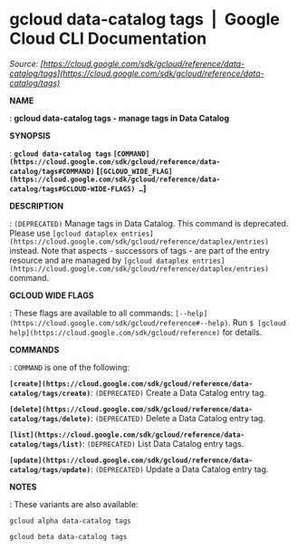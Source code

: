 # gcloud data-catalog tags  |  Google Cloud CLI Documentation

*Source: [https://cloud.google.com/sdk/gcloud/reference/data-catalog/tags](https://cloud.google.com/sdk/gcloud/reference/data-catalog/tags)*

**NAME**

: **gcloud data-catalog tags - manage tags in Data Catalog**

**SYNOPSIS**

: **`gcloud data-catalog tags` `[COMMAND](https://cloud.google.com/sdk/gcloud/reference/data-catalog/tags#COMMAND)` [`[GCLOUD_WIDE_FLAG](https://cloud.google.com/sdk/gcloud/reference/data-catalog/tags#GCLOUD-WIDE-FLAGS) …`]**

**DESCRIPTION**

: `(DEPRECATED)` Manage tags in Data Catalog.
This command is deprecated. Please use `[gcloud dataplex entries](https://cloud.google.com/sdk/gcloud/reference/dataplex/entries)`
instead. Note that aspects - successors of tags - are part of the entry resource
and are managed by `[gcloud
dataplex entries](https://cloud.google.com/sdk/gcloud/reference/dataplex/entries)` command.

**GCLOUD WIDE FLAGS**

: These flags are available to all commands: `[--help](https://cloud.google.com/sdk/gcloud/reference#--help)`.
Run `$ [gcloud help](https://cloud.google.com/sdk/gcloud/reference)` for details.

**COMMANDS**

: ``COMMAND`` is one of the following:

**`[create](https://cloud.google.com/sdk/gcloud/reference/data-catalog/tags/create)`**:
`(DEPRECATED)` Create a Data Catalog entry tag.

**`[delete](https://cloud.google.com/sdk/gcloud/reference/data-catalog/tags/delete)`**:
`(DEPRECATED)` Delete a Data Catalog entry tag.

**`[list](https://cloud.google.com/sdk/gcloud/reference/data-catalog/tags/list)`**:
`(DEPRECATED)` List Data Catalog entry tags.

**`[update](https://cloud.google.com/sdk/gcloud/reference/data-catalog/tags/update)`**:
`(DEPRECATED)` Update a Data Catalog entry tag.

**NOTES**

: These variants are also available:

```
gcloud alpha data-catalog tags
```

```
gcloud beta data-catalog tags
```